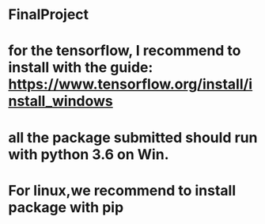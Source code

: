 # FinalProject
# for the tensorflow, I recommend to install with the guide: https://www.tensorflow.org/install/install_windows
# all the package submitted should run with python 3.6 on Win.
# For linux,we recommend to install package with pip
